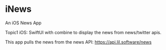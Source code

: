 # iNews
An iOS News App

Topic1 iOS: SwiftUI with combine to display the news from news/twitter apis.

This app pulls the news from the news API: https://api.lil.software/news
